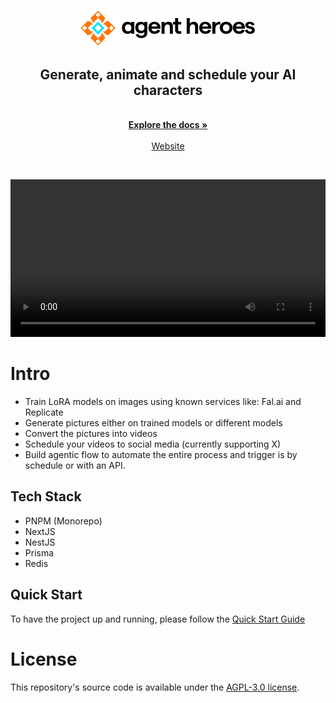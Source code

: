 <p align="center">
  <a href="https://agentheroes.ai" target="_blank">
  <picture>
    <source media="(prefers-color-scheme: dark)" srcset="assets/logo-dark.svg">
    <img alt="AgentHeroes Logo" src="assets/logo-light.svg" width="280"/>
  </picture>
  </a>
</p>

<div align="center">
  <strong>
  <h2>Generate, animate and schedule your AI characters</h2>
  </strong>
</div>

<p align="center">
  <br />
  <a href="https://docs.agentheroes.ai" rel="dofollow"><strong>Explore the docs »</strong></a>
  <br />

  <br/>
    <a href="https://agentheroes.ai">Website</a>
  </p>
<br />

<p align="center">
  <video src="https://github.com/user-attachments/assets/727f21ff-4516-4c6b-b76f-b3bf0041158b" width="100%" />
</p>


# Intro

- Train LoRA models on images using known services like: Fal.ai and Replicate
- Generate pictures either on trained models or different models
- Convert the pictures into videos
- Schedule your videos to social media (currently supporting X)
- Build agentic flow to automate the entire process and trigger is by schedule or with an API.

## Tech Stack

- PNPM (Monorepo)
- NextJS
- NestJS
- Prisma
- Redis

## Quick Start
To have the project up and running, please follow the [Quick Start Guide](https://docs.agentheroes.ai)

# License

This repository's source code is available under the [AGPL-3.0 license](LICENSE).
